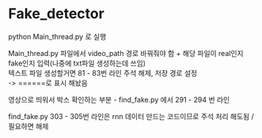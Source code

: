 # Fake_detector  
python Main_thread.py 로 실행  
  
Main_thread.py 파일에서 video_path 경로 바꿔줘야 함 + 해당 파일이 real인지 fake인지 입력(나중에 txt파일 생성하는데 쓰임)  
텍스트 파일 생성할거면 81 - 83번 라인 주석 해제, 저장 경로 설정  
-> ======로 표시 해놨음
  
  
영상으로 띄워서 박스 확인하는 부분 - find_fake.py 에서 291 - 294 번 라인 
  
find_fake.py 303 - 305번 라인은 rnn 데이터 만드는 코드이므로 주석 처리 해도됨 / 필요하면 해제
